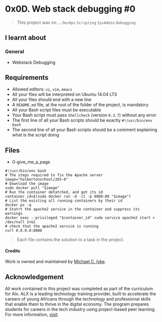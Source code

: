 # 0x0D. Web stack debugging #0

> This project was on ...
`DevOps` `Scripting` `SysAdmin` `Debugging`

## I learnt about

### General

- Webstack Debugging

## Requirements

- Allowed editors: `vi`, `vim`, `emacs`
- All your files will be interpreted on Ubuntu 14.04 LTS
- All your files should end with a new line
- A `README.md` file, at the root of the folder of the project, is mandatory
- All your Bash script files must be executable
- Your Bash script must pass `Shellcheck` (version `0.3.7`) without any error
- The first line of all your Bash scripts should be exactly `#!/usr/bin/env bash`
- The second line of all your Bash scripts should be a comment explaining what is the script doing

## Files

- 0-give_me_a_page

```terminal
#!/usr/bin/env bash
# The steps required to fix the Apache server
image="holbertonschool/265-0"
# Download the image
sudo docker pull "$image"
# Run the container detatched, and get its id
container_id=$(sudo docker run -d -it -p 8080:80 "$image")
# List the existing all running containers by their id
docker ps -q
# Statrt the apache2 service in the container and suppress its warnings
docker exec --privileged "$container_id" sudo service apache2 start > /dev/null 2>&1
# check that the apache2 service is running
curl 0.0.0.0:8080
```

> Each file contains the solution to a task in the project.

<!-- markdownlint-disable-next-line -->
#### Credits

Work is owned and maintained by [Michael C. Iyke](https://github.com/michaeliyke).

## Acknowledgement

All work contained in this project was completed as part of the curriculum for Alx. ALX is a leading technology training provider, built to accelerate the careers of young Africans through the technology and professional skills that enable them to thrive in the digital economy. The program prepares students for careers in the tech industry using project-based peer learning. For more information, [visit](https://www.alxafrica.com/).
